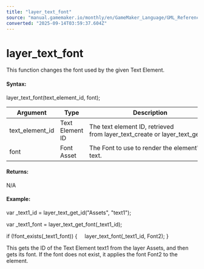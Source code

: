 ```yaml
---
title: "layer_text_font"
source: "manual.gamemaker.io/monthly/en/GameMaker_Language/GML_Reference/Asset_Management/Rooms/Text_Functions/layer_text_font.htm"
converted: "2025-09-14T03:59:37.604Z"
---
```


# layer\_text\_font

This function changes the font used by the given Text Element.

#### Syntax:

layer\_text\_font(text\_element\_id, font);

| Argument | Type | Description |
| --- | --- | --- |
| text_element_id | Text Element ID | The text element ID, retrieved from layer_text_create or layer_text_get_id. |
| font | Font Asset | The Font to use to render the element's text. |

#### Returns:

N/A

#### Example:

var \_text1\_id = layer\_text\_get\_id("Assets", "text1");

var \_text1\_font = layer\_text\_get\_font(\_text1\_id);

if (!font\_exists(\_text1\_font))
{
    layer\_text\_font(\_text1\_id, Font2);
}

This gets the ID of the Text Element text1 from the layer Assets, and then gets its font. If the font does not exist, it applies the font Font2 to the element.